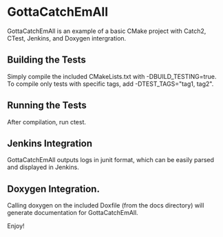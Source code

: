 # GottaCatchEmAll

GottaCatchEmAll is an example of a basic CMake project with Catch2, CTest, Jenkins, and Doxygen intergration.

## Building the Tests

Simply compile the included CMakeLists.txt with -DBUILD\_TESTING=true.
To compile only tests with specific tags, add -DTEST\_TAGS="tag1, tag2".

## Running the Tests

After compilation, run ctest.

## Jenkins Integration

GottaCatchEmAll outputs logs in junit format, which can be easily parsed and displayed in Jenkins.

## Doxygen Integration.

Calling doxygen on the included Doxfile (from the docs directory) will generate documentation for GottaCatchEmAll.

Enjoy!
